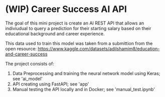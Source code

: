 # (WIP) Career Success AI API

The goal of this mini project is create an AI REST API that allows an indiviudual to query a prediction for their starting salary based on their educational background and career experience.

This data used to train this model was taken from a submittion from the open resource: https://www.kaggle.com/datasets/adilshamim8/education-and-career-success

The project consists of:

1. Data Preprocessing and training the neural network model using Keras; see 'ai_model'
2. API creating using FastAPI; see 'app'
3. Manual testing the API locally and in Docker; see 'manual_test.ipynb'